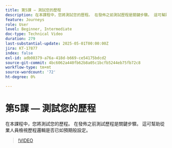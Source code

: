 ```yaml
---
title: 第5課 — 測試您的歷程
description: 在本課程中，您將測試您的歷程。 在發佈之前測試歷程是關鍵步驟。 這可幫助從業人員檢視歷程邏輯是否已如預期般設定。
feature: Journeys
role: User
level: Beginner, Intermediate
doc-type: Technical Video
duration: 279
last-substantial-update: 2025-05-01T00:00:00Z
jira: KT-17877
index: false
exl-id: adb08379-a76a-418d-b669-ce54175bdcd2
source-git-commit: 4bc6062a440fb62b8a05c1bcfb5244eb75fb72c8
workflow-type: tm+mt
source-wordcount: '72'
ht-degree: 0%

---
```


# 第5課 — 測試您的歷程

在本課程中，您將測試您的歷程。 在發佈之前測試歷程是關鍵步驟。 這可幫助從業人員檢視歷程邏輯是否已如預期般設定。

>[!VIDEO](https://video.tv.adobe.com/v/3457930/?learn=on&enablevpops)
